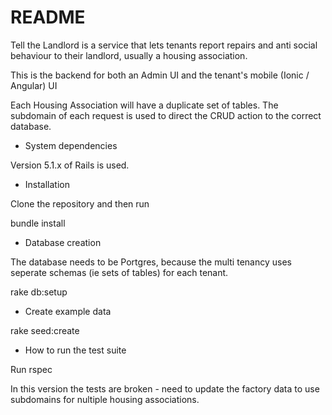 # README

Tell the Landlord is a service that lets tenants report repairs and anti social behaviour to their landlord, usually a housing association.

This is the backend for both an Admin UI and the tenant's mobile (Ionic / Angular) UI

Each Housing Association will have a duplicate set of tables.  The subdomain of each request is
used to direct the CRUD action to the correct database.

* System dependencies

Version 5.1.x of Rails is used.

* Installation

Clone the repository and then run 

bundle install

* Database creation

The database needs to be Portgres, because the multi tenancy uses seperate schemas (ie sets of tables) for each tenant.

rake db:setup

* Create example data

rake seed:create 

* How to run the test suite

Run rspec

In this version the tests are broken - need to update the factory data to use subdomains for nultiple housing associations.

